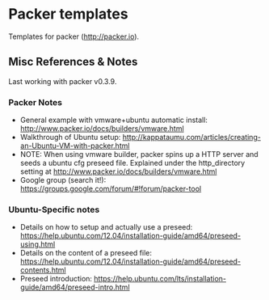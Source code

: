 # Packer templates
Templates for packer (http://packer.io).

## Misc References & Notes
Last working with packer v0.3.9.

### Packer Notes
- General example with vmware+ubuntu automatic install: http://www.packer.io/docs/builders/vmware.html
- Walkthrough of Ubuntu setup: http://kappataumu.com/articles/creating-an-Ubuntu-VM-with-packer.html
- NOTE: When using vmware builder, packer spins up a HTTP server and seeds a ubuntu cfg preseed file. Explained under the http_directory setting at http://www.packer.io/docs/builders/vmware.html
- Google group (search it!): https://groups.google.com/forum/#!forum/packer-tool

### Ubuntu-Specific notes
- Details on how to setup and actually use a preseed: https://help.ubuntu.com/12.04/installation-guide/amd64/preseed-using.html
- Details on the content of a preseed file: https://help.ubuntu.com/12.04/installation-guide/amd64/preseed-contents.html
- Preseed introduction: https://help.ubuntu.com/lts/installation-guide/amd64/preseed-intro.html

